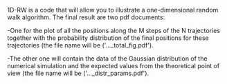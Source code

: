 1D-RW is a code that will allow you to illustrate a one-dimensional random walk algorithm. The final result are two pdf documents:

-One for the plot of all the positions along the M steps of the N trajectories together with the probability distribution of the final positions for these trajectories (the file name will be ('..._total_fig.pdf').

-The other one will contain the data of the Gaussian distribution of the numerical simulation and the expected values from the theoretical point of view (the file name will be ('..._distr_params.pdf').
